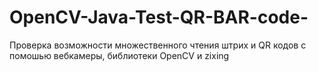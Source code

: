 # OpenCV-Java-Test-QR-BAR-code-

Проверка возможности множественного чтения штрих и QR кодов с помошью вебкамеры, библиотеки OpenCV и zixing
